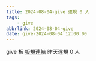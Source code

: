 ```yaml
---
title: 2024-08-04-give 違規 0 人
tags:
    - give
abbrlink: 2024-08-04-give
date: give-2024-08-04 12:00:00
---
```

give 板 [板規連結](https://www.ptt.cc/bbs/give/M.1612495900.A.C32.html)
昨天違規 0 人
